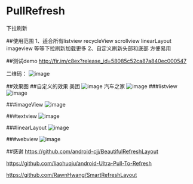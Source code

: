 # PullRefresh
下拉刷新

##使用范围
1、适合所有listview recycleView scrollview linearLayout imageview 等等下拉刷新加载更多
2、自定义刷新头部和底部 方便易用

##测试demo
http://fir.im/c8ex?release_id=58085c52ca87a840ec000547

二维码：
![image](https://github.com/dalong982242260/PullRefresh/blob/master/img/refresh.png?raw=true)


##效果图
##自定义的效果
美团
![image](https://github.com/dalong982242260/PullRefresh/blob/master/img/meituan.gif?raw=true)
汽车之家
![image](https://github.com/dalong982242260/PullRefresh/blob/master/img/qichezhijia.gif?raw=true)
###listview
![image](https://github.com/dalong982242260/PullRefresh/blob/master/img/refresh.gif?raw=true)

###imageView
![image](https://github.com/dalong982242260/PullRefresh/blob/master/img/image.gif?raw=true)

###textview
![image](https://github.com/dalong982242260/PullRefresh/blob/master/img/textview.gif?raw=true)

###linearLayout
![image](https://github.com/dalong982242260/PullRefresh/blob/master/img/linearLayout.gif?raw=true)

###webview
![image](https://github.com/dalong982242260/PullRefresh/blob/master/img/webview.gif?raw=true)

##感谢
   https://github.com/android-cjj/BeautifulRefreshLayout

   https://github.com/liaohuqiu/android-Ultra-Pull-To-Refresh
   
   https://github.com/RawnHwang/SmartRefreshLayout
    
    

